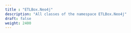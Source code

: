 ```yaml
---
title : "ETLBox.Neo4j"
description: "All classes of the namespace ETLBox.Neo4j"
draft: false
weight: 2400
---
```

